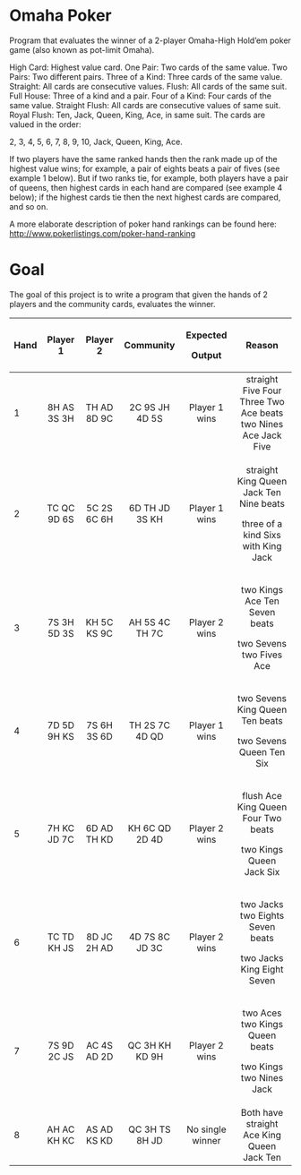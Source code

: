 # Omaha Poker
Program that evaluates the winner of a 2-player Omaha-High Hold’em poker game (also known as pot-limit Omaha).


High Card: Highest value card.
One Pair: Two cards of the same value.
Two Pairs: Two different pairs.
Three of a Kind: Three cards of the same value.
Straight: All cards are consecutive values.
Flush: All cards of the same suit.
Full House: Three of a kind and a pair.
Four of a Kind: Four cards of the same value.
Straight Flush: All cards are consecutive values of same suit.
Royal Flush: Ten, Jack, Queen, King, Ace, in same suit.
The cards are valued in the order:

2, 3, 4, 5, 6, 7, 8, 9, 10, Jack, Queen, King, Ace.

If two players have the same ranked hands then the rank made up of the highest value wins; for example, a pair of eights beats a pair of fives (see example 1 below). But if two ranks tie, for example, both players have a pair of queens, then highest cards in each hand are compared (see example 4 below); if the highest cards tie then the next highest cards are compared, and so on.

A more elaborate description of poker hand rankings can be found here: http://www.pokerlistings.com/poker-hand-ranking

# Goal
The goal of this project is to write a program that given the hands of 2 players and the community cards, evaluates the winner.

|**Hand**|**Player 1**|**Player 2**|**Community**|<p>**Expected**</p><p>**Output**</p>|**Reason**|
| - | :-: | :-: | :-: | :-: | :-: |
|1|8H AS 3S 3H|TH AD 8D 9C|2C 9S JH 4D 5S|Player 1 wins|straight Five Four Three Two Ace beats two Nines Ace Jack Five|
|2|TC QC 9D 6S|5C 2S 6C 6H|6D TH JD 3S KH|Player 1 wins|<p>straight King Queen Jack Ten Nine beats</p><p>three of a kind Sixs with King Jack</p>|
|3|7S 3H 5D 3S|KH 5C KS 9C|AH 5S 4C TH 7C|Player 2 wins|<p>two Kings Ace Ten Seven beats</p><p>two Sevens two Fives Ace</p>|
|4|7D 5D 9H KS|7S 6H 3S 6D|TH 2S 7C 4D QD|Player 1 wins|<p>two Sevens King Queen Ten beats</p><p>two Sevens Queen Ten Six</p>|
|5|7H KC JD 7C|6D AD TH KD|KH 6C QD 2D 4D|Player 2 wins|<p>flush Ace King Queen Four Two beats</p><p>two Kings Queen Jack Six</p>|
|6|TC TD KH JS|8D JC 2H AD|4D 7S 8C JD 3C|Player 2 wins|<p>two Jacks two Eights Seven beats</p><p>two Jacks King Eight Seven</p>|
|7|7S 9D 2C JS|AC 4S AD 2D|QC 3H KH KD 9H|Player 2 wins|<p>two Aces two Kings Queen beats</p><p>two Kings two Nines Jack</p>|
|8|AH AC KH KC|AS AD KS KD|QC 3H TS 8H JD|No single winner|Both have straight Ace King Queen Jack Ten|
